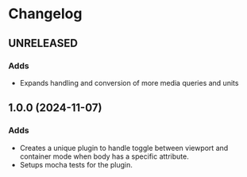 # Changelog

## UNRELEASED

### Adds

* Expands handling and conversion of more media queries and units

## 1.0.0 (2024-11-07)

### Adds

* Creates a unique plugin to handle toggle between viewport and container mode when body has a specific attribute.
* Setups mocha tests for the plugin.
